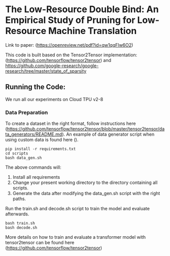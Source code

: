 # The Low-Resource Double Bind: An Empirical Study of Pruning for Low-Resource Machine Translation

Link to paper: (https://openreview.net/pdf?id=qw1qqFlw6O2)

This code is built based on the Tensor2Tensor implementation: (https://github.com/tensorflow/tensor2tensor) and https://github.com/google-research/google-research/tree/master/state_of_sparsity

## Running the Code:
We run all our experiments on Cloud TPU v2-8


### Data Preparation

To create a dataset in the right format, follow instructions here (https://github.com/tensorflow/tensor2tensor/blob/master/tensor2tensor/data_generators/README.md). An example of data generator script when using custom data is found here (). 

```
pip install -r requirements.txt
cd scripts 
bash data_gen.sh
```

The above commands will:
1. Install all requirements
2. Change your present working directory to the directory containing all scripts.
3. Generate the data after modifying the data_gen.sh script with the right paths. 


Run the train.sh and decode.sh script to train the model and evaluate afterwards. 

```
bash train.sh
bash decode.sh
```

More details on how to train and evaluate a transformer model with tensor2tensor can be found here (https://github.com/tensorflow/tensor2tensor)
